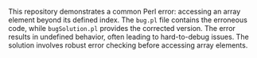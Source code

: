 This repository demonstrates a common Perl error: accessing an array element beyond its defined index. The `bug.pl` file contains the erroneous code, while `bugSolution.pl` provides the corrected version. The error results in undefined behavior, often leading to hard-to-debug issues. The solution involves robust error checking before accessing array elements.
